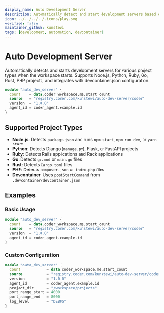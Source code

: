 ```yaml
---
display_name: Auto Development Server
description: Automatically detect and start development servers based on project detection
icon: ../../../../.icons/play.svg
verified: false
maintainer_github: kunstewi
tags: [development, automation, devcontainer]
---
```


# Auto Development Server

Automatically detects and starts development servers for various project types when the workspace starts. Supports Node.js, Python, Ruby, Go, Rust, PHP projects, and integrates with devcontainer.json configuration.

```tf
module "auto_dev_server" {
  count    = data.coder_workspace.me.start_count
  source   = "registry.coder.com/kunstewi/auto-dev-server/coder"
  version  = "1.0.0"
  agent_id = coder_agent.example.id
}
```

## Supported Project Types

- **Node.js**: Detects `package.json` and runs `npm start`, `npm run dev`, or `yarn start`
- **Python**: Detects Django (`manage.py`), Flask, or FastAPI projects
- **Ruby**: Detects Rails applications and Rack applications
- **Go**: Detects `go.mod` or `main.go` files
- **Rust**: Detects `Cargo.toml` files
- **PHP**: Detects `composer.json` or `index.php` files
- **Devcontainer**: Uses `postStartCommand` from `.devcontainer/devcontainer.json`

## Examples

### Basic Usage

```tf
module "auto_dev_server" {
  count    = data.coder_workspace.me.start_count
  source   = "registry.coder.com/kunstewi/auto-dev-server/coder"
  version  = "1.0.0"
  agent_id = coder_agent.example.id
}
```

### Custom Configuration

```tf
module "auto_dev_server" {
  count            = data.coder_workspace.me.start_count
  source           = "registry.coder.com/kunstewi/auto-dev-server/coder"
  version          = "1.0.0"
  agent_id         = coder_agent.example.id
  project_dir      = "/workspace/projects"
  port_range_start = 4000
  port_range_end   = 8000
  log_level        = "DEBUG"
}
```